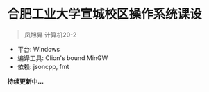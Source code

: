 # 合肥工业大学宣城校区操作系统课设
> 凤旭昇 计算机20-2

* 平台: Windows
* 编译工具: Clion's bound MinGW 
* 依赖: jsoncpp, fmt

**持续更新中...**
